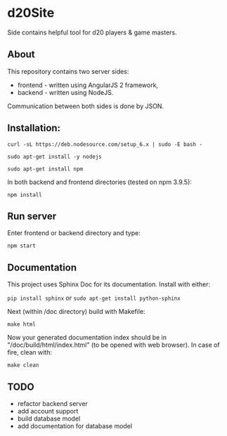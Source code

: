 # d20Site
Side contains helpful tool for d20 players & game masters.

## About
This repository contains two server sides:
* frontend - written using AngularJS 2 framework,
* backend - written using NodeJS.

Communication between both sides is done by JSON.

## Installation:

`curl -sL https://deb.nodesource.com/setup_6.x | sudo -E bash -`

`sudo apt-get install -y nodejs`

`sudo apt-get install npm`

In both backend and frontend directories (tested on npm 3.9.5):

`npm install`

## Run server

Enter frontend or backend directory and type:

`npm start`

## Documentation

This project uses Sphinx Doc for its documentation. Install with either:

`pip install sphinx` or `sudo apt-get install python-sphinx`

Next (within /doc directory) build with Makefile:

`make html`

Now your generated documentation index should be in "/doc/build/html/index.html" (to be opened with web browser). In case of fire, clean with:

`make clean`

## TODO

- refactor backend server
- add account support
- build database model
- add documentation for database model
